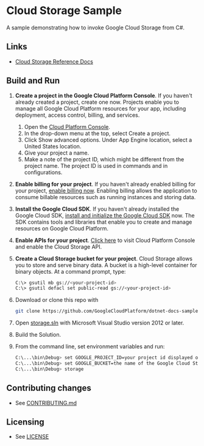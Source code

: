 # Cloud Storage Sample

A sample demonstrating how to invoke Google Cloud Storage from C#.

## Links

- [Cloud Storage Reference Docs](https://developers.google.com/api-client-library/dotnet/apis/storage/v1)

## Build and Run

1.  **Create a project in the Google Cloud Platform Console**.
    If you haven't already created a project, create one now. Projects enable
    you to manage all Google Cloud Platform resources for your app, including
    deployment, access control, billing, and services.
    1.  Open the [Cloud Platform Console](https://console.cloud.google.com/).
    2.  In the drop-down menu at the top, select Create a project.
    3.  Click Show advanced options. Under App Engine location, select a
        United States location.
    4.  Give your project a name.
    5.  Make a note of the project ID, which might be different from the project
        name. The project ID is used in commands and in configurations.

2.  **Enable billing for your project**.
    If you haven't already enabled billing for your project,
    [enable billing now](https://console.cloud.google.com/project/_/settings).
    Enabling billing allows the application to consume billable resources such
    as running instances and storing data.

3.  **Install the Google Cloud SDK**.
    If you haven't already installed the Google Cloud SDK, [install and
    initialize the Google Cloud SDK](https://cloud.google.com/sdk/docs/) now.
    The SDK contains tools and libraries that enable you to create and manage
    resources on Google Cloud Platform.

4.  **Enable APIs for your project**.
    [Click here](https://console.cloud.google.com/flows/enableapi?apiid=storage_api&showconfirmation=true)
    to visit Cloud Platform Console and enable the Cloud Storage API.

5.  **Create a Cloud Storage bucket for your project**.
    Cloud Storage allows you to store and serve binary data.
    A bucket is a high-level container for binary objects.
    At a command prompt, type:

    ```sh
    C:\> gsutil mb gs://<your-project-id>
    C:\> gsutil defacl set public-read gs://<your-project-id>
    ```

6.  Download or clone this repo with

    ```sh
    git clone https://github.com/GoogleCloudPlatform/dotnet-docs-samples
    ```

6.  Open [storage.sln](storage.sln) with Microsoft Visual Studio version 2012 or later.

7.  Build the Solution.

8.  From the command line, set environment variables and run:

    ```sh
    C:\...\bin\Debug> set GOOGLE_PROJECT_ID=your project id displayed on the Google Developers Console.
    C:\...\bin\Debug> set GOOGLE_BUCKET=the name of the Google Cloud Storage bucket you created.
    C:\...\bin\Debug> storage
    ```

## Contributing changes

* See [CONTRIBUTING.md](../../CONTRIBUTING.md)

## Licensing

* See [LICENSE](../../LICENSE)
